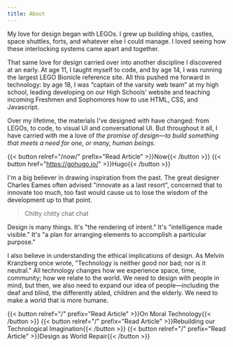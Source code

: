 ```yaml
---
title: About
---
```



My love for design began with LEGOs. I grew up building ships, castles, space shuttles, forts, and whatever else I could manage. I loved seeing how these interlocking systems came apart and together.

That same love for design carried over into another discipline I discovered at an early. At age 11, I taught myself to code, and by age 14, I was running the largest LEGO Bionicle reference site. All this pushed me forward in technology: by age 18, I was “captain of the varsity web team” at my high school, leading developing on our High Schools’ website and teaching incoming Freshmen and Sophomores how to use HTML, CSS, and Javascript.

Over my lifetime, the materials I've designed with have changed: from LEGOs, to code, to visual UI and conversational UI. But throughout it all, I have carried with me a love of *the promise of design—to build something that meets a need for one, or many, human beings.*

{{< button relref="/now/" prefix="Read Article" >}}Now{{< /button >}}
{{< button href="https://gohugo.io/" >}}Hugo{{< /button >}}

I'm a big believer in drawing inspiration from the past. The great designer Charles Eames often advised "innovate as a last resort", concerned that to innovate too much, too fast would cause us to lose the wisdom of the development up to that point.

> Chitty chitty chat chat

Design is many things. It's "the rendering of intent." It's "intelligence made visible." It's "a plan for arranging elements to accomplish a particular purpose."
    
I also believe in understanding the ethical implications of design. As Melvin Kranzberg once wrote, "Technology is neither good nor bad; nor is it neutral." All technology changes how we experience space, time, community; how we relate to the world. We need to design with people in mind, but then, we also need to expand our idea of people—including the deaf and blind, the differently abled, children and the elderly. We need to make a world that is more humane.

{{< button relref="/" prefix="Read Article" >}}On Moral Technology{{< /button >}}
{{< button relref="/" prefix="Read Article" >}}Rebuilding our Technological Imagination{{< /button >}}
{{< button relref="/" prefix="Read Article" >}}Design as World Repair{{< /button >}}